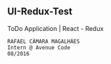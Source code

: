 ## UI-Redux-Test 

ToDo Application | React - Redux

```
RAFAEL CÂMARA MAGALHÃES
Intern @ Avenue Code
08/2016
```
